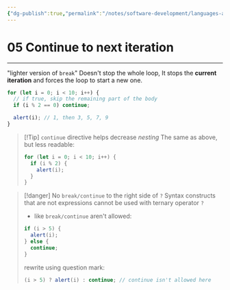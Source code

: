 ```yaml
---
{"dg-publish":true,"permalink":"/notes/software-development/languages-and-frameworks/web-development/front-end/javascript-vanilla/01-basics/10-loops/05-continue-to-next-iteration/","tags":["programming","webdevelopment","frontend","JavaScript"],"created":"2025-07-13T15:24:56.013+08:00"}
---
```



# 05 Continue to next iteration

---

"lighter version of `break`"
Doesn't stop the whole loop,
It stops the **current iteration** and forces the loop to start a new one.

```javascript
for (let i = 0; i < 10; i++) {
  // if true, skip the remaining part of the body
  if (i % 2 == 0) continue;

  alert(i); // 1, then 3, 5, 7, 9
}
```

> [!Tip] `continue` directive helps decrease _nesting_
> The same as above, but less readable:
>
> ```javascript
> for (let i = 0; i < 10; i++) {
>   if (i % 2) {
>     alert(i);
>   }
> }
> ```

> [!danger] No `break/continue` to the right side of `?`
> Syntax constructs that are not expressions cannot be used with ternary operator `?`
>
> - like `break/continue` aren't allowed:
>
> ```javascript
> if (i > 5) {
> 	alert(i);
> } else {
> 	continue;
> }
> ```
>
> rewrite using question mark:
>
> ```javascript
> (i > 5) ? alert(i) : continue; // continue isn't allowed here
> ```
